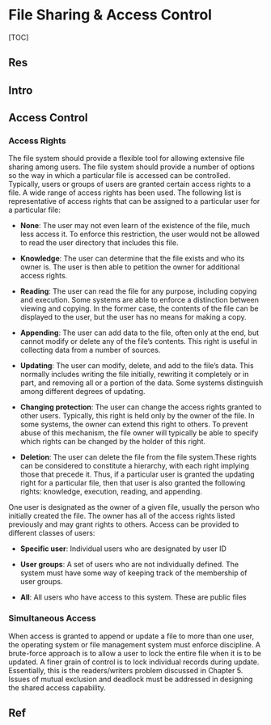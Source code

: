 # File Sharing & Access Control

[TOC]



## Res


## Intro

## Access Control
### Access Rights
The file system should provide a flexible tool for allowing extensive file sharing among users. The file system should provide a number of options so the way in which a particular file is accessed can be controlled. Typically, users or groups of users are granted certain access rights to a file. A wide range of access rights has been used. The following list is representative of access rights that can be assigned to a particular user for a particular file:

- **None**: The user may not even learn of the existence of the file, much less access it. To enforce this restriction, the user would not be allowed to read the user directory that includes this file.

- **Knowledge**: The user can determine that the file exists and who its owner is. The user is then able to petition the owner for additional access rights.

- **Reading**: The user can read the file for any purpose, including copying and execution. Some systems are able to enforce a distinction between viewing and copying. In the former case, the contents of the file can be displayed to the user, but the user has no means for making a copy.

- **Appending**: The user can add data to the file, often only at the end, but cannot modify or delete any of the file’s contents. This right is useful in collecting data from a number of sources.
   
- **Updating**: The user can modify, delete, and add to the file’s data. This normally includes writing the file initially, rewriting it completely or in part, and removing all or a portion of the data. Some systems distinguish among different degrees of updating.
   
- **Changing protection**: The user can change the access rights granted to other users. Typically, this right is held only by the owner of the file. In some systems, the owner can extend this right to others. To prevent abuse of this mechanism, the file owner will typically be able to specify which rights can be changed by the holder of this right.
   
- **Deletion**: The user can delete the file from the file system.These rights can be considered to constitute a hierarchy, with each right implying those that precede it. Thus, if a particular user is granted the updating right for a particular file, then that user is also granted the following rights: knowledge, execution, reading, and appending.


One user is designated as the owner of a given file, usually the person who initially created the file. The owner has all of the access rights listed previously and may grant rights to others. Access can be provided to different classes of users:
- **Specific user**: Individual users who are designated by user ID 

- **User groups**: A set of users who are not individually defined. The system must have some way of keeping track of the membership of user groups. 

- **All**: All users who have access to this system. These are public files


### Simultaneous Access
When access is granted to append or update a file to more than one user, the operating system or file management system must enforce discipline. A brute-force approach is to allow a user to lock the entire file when it is to be updated. A finer grain of control is to lock individual records during update. Essentially, this is the readers/writers problem discussed in Chapter 5. Issues of mutual exclusion and deadlock must be addressed in designing the shared access capability.

## Ref


